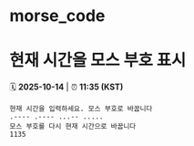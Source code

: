 # morse_code
# 현재 시간을 모스 부호 표시
<!-- MORSE_TIME_START -->
🗓️ **2025-10-14** | ⏰ **11:35 (KST)**

```
현재 시간을 입력하세요. 모스 부호로 바꿉니다
.---- .---- ...-- .....
모스 부호를 다시 현재 시간으로 바꿉니다
1135
```
<!-- MORSE_TIME_END -->
